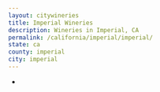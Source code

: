 ```yaml
---
layout: citywineries
title: Imperial Wineries
description: Wineries in Imperial, CA
permalink: /california/imperial/imperial/
state: ca
county: imperial
city: imperial
---
```

-
